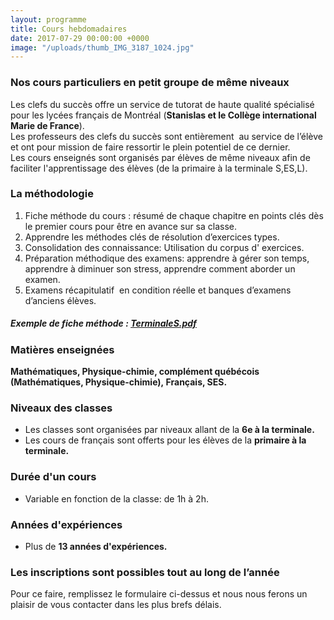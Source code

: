 ```yaml
---
layout: programme
title: Cours hebdomadaires
date: 2017-07-29 00:00:00 +0000
image: "/uploads/thumb_IMG_3187_1024.jpg"
---
```

### Nos cours particuliers en petit groupe de même niveaux

Les clefs du succès offre un service de tutorat de haute qualité spécialisé pour les lycées français de Montréal (**Stanislas et le Collège international Marie de France**).  
Les professeurs des clefs du succès sont entièrement  au service de l’élève et ont pour mission de faire ressortir le plein potentiel de ce dernier.  
Les cours enseignés sont organisés par élèves de même niveaux afin de faciliter l'apprentissage des élèves (de la primaire à la terminale S,ES,L).

### La méthodologie

1. Fiche méthode du cours : résumé de chaque chapitre en points clés dès le premier cours pour être en avance sur sa classe.
2. Apprendre les méthodes clés de résolution d’exercices types.
3. Consolidation des connaissance: Utilisation du corpus d' exercices.
4. Préparation méthodique des examens: apprendre à gérer son temps,  apprendre à diminuer son stress, apprendre comment aborder un examen.
5. Examens récapitulatif  en condition réelle et banques d’examens d’anciens élèves.

##### Exemple de fiche méthode : [TerminaleS.pdf](/uploads/TerminaleS.pdf "TerminaleS.pdf")

### Matières enseignées

**Mathématiques, Physique-chimie, complément québécois (Mathématiques, Physique-chimie), Français, SES.**

### Niveaux des classes

* Les classes sont organisées par niveaux allant de la **6e à la terminale.**
* Les cours de français sont offerts pour les élèves de la **primaire à la terminale.**

### Durée d'un cours

* Variable en fonction de la classe: de 1h à 2h.

### Années d'expériences

* Plus de **13 années d'expériences.**

### **Les inscriptions sont possibles tout au long de l’année**

Pour ce faire, remplissez le formulaire ci-dessus et nous nous ferons un plaisir de vous contacter dans les plus brefs délais.